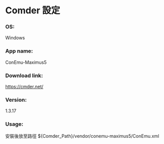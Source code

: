 # Comder 設定

### OS:
Windows

### App name:
ConEmu-Maximus5

### Download link:
https://cmder.net/

### Version: 
1.3.17

### Usage:
安裝後放至路徑 ${Comder_Path}/vendor/conemu-maximus5/ConEmu.xml
